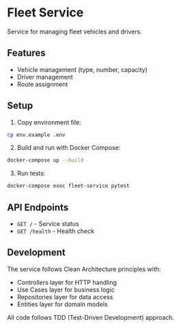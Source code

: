 # Fleet Service

Service for managing fleet vehicles and drivers.

## Features

- Vehicle management (type, number, capacity)
- Driver management
- Route assignment

## Setup

1. Copy environment file:
```bash
cp env.example .env
```

2. Build and run with Docker Compose:
```bash
docker-compose up --build
```

3. Run tests:
```bash
docker-compose exec fleet-service pytest
```

## API Endpoints

- `GET /` - Service status
- `GET /health` - Health check

## Development

The service follows Clean Architecture principles with:
- Controllers layer for HTTP handling
- Use Cases layer for business logic
- Repositories layer for data access
- Entities layer for domain models

All code follows TDD (Test-Driven Development) approach. 